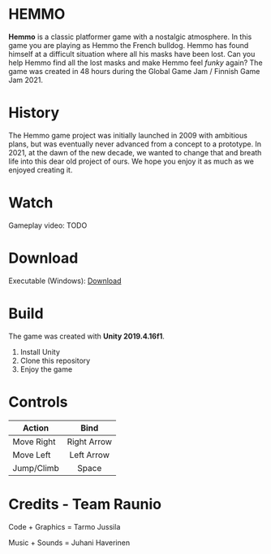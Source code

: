 # HEMMO

**Hemmo** is a classic platformer game with a nostalgic atmosphere. In this game you are playing as Hemmo the French bulldog. Hemmo has found himself at a difficult situation where all his masks have been lost. Can you help Hemmo find all the lost masks and make Hemmo feel *funky* again? The game was created in 48 hours during the Global Game Jam / Finnish Game Jam 2021.

# History

The Hemmo game project was initially launched in 2009 with ambitious plans, but was eventually never advanced from a concept to a prototype. In 2021, at the dawn of the new decade, we wanted to change that and breath life into this dear old project of ours. We hope you enjoy it as much as we enjoyed creating it.

# Watch

Gameplay video: TODO

# Download

Executable (Windows): [Download](https://ggj.s3.amazonaws.com/games/2021/01/184589/exec/L6laY/Hemmo.zip)

# Build

The game was created with **Unity 2019.4.16f1**.

 1. Install Unity
 2. Clone this repository
 3. Enjoy the game

# Controls

| Action        | Bind           |
| ------------- |:-------------:|
| Move Right     | Right Arrow |
| Move Left     | Left Arrow |
| Jump/Climb | Space |

# Credits - Team Raunio

Code + Graphics = Tarmo Jussila

Music + Sounds = Juhani Haverinen
